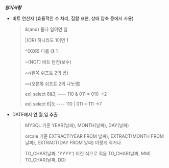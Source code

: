 ***암기사항***
- 비트 연산자 (효율적인 수 처리, 집합 표현, 상태 압축 등에서 사용)
  > &(and) 둘다 일이면 일
  > 
  >|(OR) 하나라도 1이면 1
  > 
  >^(XOR) 다를 떄 1
  > 
  > ~(NOT) 비트 반전(보수)
  > 
  >  `<<`(왼쪽 쉬프트 2의 곱)
  > 
  >  `>>`(오른쪾 쉬프트 2의 나눗셈)
  >
  > ex) select 6&3;  ---- 110 & 011 = 010 ->2
  > 
  > ex) select 6|3;  ---- 110 | 011 = 111 ->7

- DATE에서 연,월,일 추출
  > MYSQL 기준 YEAR(날짜), MONTH(날짜), DAY(날짜)
  > 
  > orcale 기준 EXTRACT(YEAR FROM 날짜), EXTRACT(MONTH FROM 날짜), EXTRACT(DAY FROM 날짜) 이렇게 적거나
  > 
  > TO_CHAR(날짜, 'YYYY') 이런 식으로 적음 TO_CHAR(날짜, MM) TO_CHAR(날짜, DD) 
